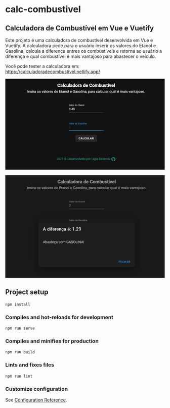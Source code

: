 # calc-combustivel

## Calculadora de Combustível em Vue e Vuetify

Este projeto é uma calculadora de combustível desenvolvida em Vue e Vuetify. A calculadora pede para o 
usuário inserir os valores do Etanol e Gasolina, calcula a diferença entres os combustíveis
e retorna ao usuário a diferença e qual combustível é mais vantajoso para abastecer o veículo.

Você pode tester a calculadora em: https://calculadoradecombustivel.netlify.app/

![screenshot da calculadora de combustível](https://github.com/LiRezende/calculadora-de-combustivel/blob/main/assets/calculadora-de-combustivel-calculo.jpg)

![screenshot do resultado do cálculo](https://github.com/LiRezende/calculadora-de-combustivel/blob/main/assets/calculadora-de-combustivel-resultado.jpg)

## Project setup
```
npm install
```

### Compiles and hot-reloads for development
```
npm run serve
```

### Compiles and minifies for production
```
npm run build
```

### Lints and fixes files
```
npm run lint
```

### Customize configuration
See [Configuration Reference](https://cli.vuejs.org/config/).
